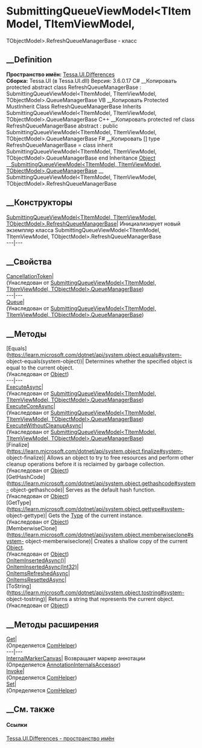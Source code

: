 # SubmittingQueueViewModel<TItemModel, TItemViewModel,
TObjectModel>.RefreshQueueManagerBase - класс
##  __Definition
 **Пространство имён:** [Tessa.UI.Differences](N_Tessa_UI_Differences.htm)  
 **Сборка:** Tessa.UI (в Tessa.UI.dll) Версия: 3.6.0.17
C# __Копировать
     protected abstract class RefreshQueueManagerBase : SubmittingQueueViewModel<TItemModel, TItemViewModel, TObjectModel>.QueueManagerBase
VB __Копировать
     Protected MustInherit Class RefreshQueueManagerBase
    	Inherits SubmittingQueueViewModel<TItemModel, TItemViewModel, TObjectModel>.QueueManagerBase
C++ __Копировать
     protected ref class RefreshQueueManagerBase abstract : public SubmittingQueueViewModel<TItemModel, TItemViewModel, TObjectModel>.QueueManagerBase
F# __Копировать
     [<AbstractClassAttribute>]
    type RefreshQueueManagerBase = 
        class
            inherit SubmittingQueueViewModel<TItemModel, TItemViewModel, TObjectModel>.QueueManagerBase
        end
Inheritance
    [Object](https://learn.microsoft.com/dotnet/api/system.object) __[SubmittingQueueViewModel<TItemModel, TItemViewModel, TObjectModel>.QueueManagerBase](T_Tessa_UI_Differences_SubmittingQueueViewModel_3_QueueManagerBase.htm) __ SubmittingQueueViewModel<TItemModel, TItemViewModel, TObjectModel>.RefreshQueueManagerBase
##  __Конструкторы
[SubmittingQueueViewModel<TItemModel, TItemViewModel,
TObjectModel>.RefreshQueueManagerBase](M_Tessa_UI_Differences_SubmittingQueueViewModel_3_RefreshQueueManagerBase__ctor.htm)|
Инициализирует новый экземпляр класса SubmittingQueueViewModel<TItemModel,
TItemViewModel, TObjectModel>.RefreshQueueManagerBase  
---|---  
##  __Свойства
[CancellationToken](P_Tessa_UI_Differences_SubmittingQueueViewModel_3_QueueManagerBase_CancellationToken.htm)|  
(Унаследован от [SubmittingQueueViewModel<TItemModel, TItemViewModel,
TObjectModel>.QueueManagerBase](T_Tessa_UI_Differences_SubmittingQueueViewModel_3_QueueManagerBase.htm))  
---|---  
[Queue](P_Tessa_UI_Differences_SubmittingQueueViewModel_3_QueueManagerBase_Queue.htm)|  
(Унаследован от [SubmittingQueueViewModel<TItemModel, TItemViewModel,
TObjectModel>.QueueManagerBase](T_Tessa_UI_Differences_SubmittingQueueViewModel_3_QueueManagerBase.htm))  
##  __Методы
[Equals](https://learn.microsoft.com/dotnet/api/system.object.equals#system-
object-equals\(system-object\))| Determines whether the specified object is
equal to the current object.  
(Унаследован от
[Object](https://learn.microsoft.com/dotnet/api/system.object))  
---|---  
[ExecuteAsync](M_Tessa_UI_Differences_SubmittingQueueViewModel_3_QueueManagerBase_ExecuteAsync.htm)|  
(Унаследован от [SubmittingQueueViewModel<TItemModel, TItemViewModel,
TObjectModel>.QueueManagerBase](T_Tessa_UI_Differences_SubmittingQueueViewModel_3_QueueManagerBase.htm))  
[ExecuteCoreAsync](M_Tessa_UI_Differences_SubmittingQueueViewModel_3_QueueManagerBase_ExecuteCoreAsync.htm)|  
(Унаследован от [SubmittingQueueViewModel<TItemModel, TItemViewModel,
TObjectModel>.QueueManagerBase](T_Tessa_UI_Differences_SubmittingQueueViewModel_3_QueueManagerBase.htm))  
[ExecuteWithoutCleanupAsync](M_Tessa_UI_Differences_SubmittingQueueViewModel_3_QueueManagerBase_ExecuteWithoutCleanupAsync.htm)|  
(Унаследован от [SubmittingQueueViewModel<TItemModel, TItemViewModel,
TObjectModel>.QueueManagerBase](T_Tessa_UI_Differences_SubmittingQueueViewModel_3_QueueManagerBase.htm))  
[Finalize](https://learn.microsoft.com/dotnet/api/system.object.finalize#system-
object-finalize)| Allows an object to try to free resources and perform other
cleanup operations before it is reclaimed by garbage collection.  
(Унаследован от
[Object](https://learn.microsoft.com/dotnet/api/system.object))  
[GetHashCode](https://learn.microsoft.com/dotnet/api/system.object.gethashcode#system-
object-gethashcode)| Serves as the default hash function.  
(Унаследован от
[Object](https://learn.microsoft.com/dotnet/api/system.object))  
[GetType](https://learn.microsoft.com/dotnet/api/system.object.gettype#system-
object-gettype)| Gets the
[Type](https://learn.microsoft.com/dotnet/api/system.type) of the current
instance.  
(Унаследован от
[Object](https://learn.microsoft.com/dotnet/api/system.object))  
[MemberwiseClone](https://learn.microsoft.com/dotnet/api/system.object.memberwiseclone#system-
object-memberwiseclone)| Creates a shallow copy of the current
[Object](https://learn.microsoft.com/dotnet/api/system.object).  
(Унаследован от
[Object](https://learn.microsoft.com/dotnet/api/system.object))  
[OnItemInsertedAsync()](M_Tessa_UI_Differences_SubmittingQueueViewModel_3_RefreshQueueManagerBase_OnItemInsertedAsync.htm)|  
[OnItemInsertedAsync(Int32)](M_Tessa_UI_Differences_SubmittingQueueViewModel_3_RefreshQueueManagerBase_OnItemInsertedAsync_1.htm)|  
[OnItemsRefreshedAsync](M_Tessa_UI_Differences_SubmittingQueueViewModel_3_RefreshQueueManagerBase_OnItemsRefreshedAsync.htm)|  
[OnItemsResettedAsync](M_Tessa_UI_Differences_SubmittingQueueViewModel_3_RefreshQueueManagerBase_OnItemsResettedAsync.htm)|  
[ToString](https://learn.microsoft.com/dotnet/api/system.object.tostring#system-
object-tostring)| Returns a string that represents the current object.  
(Унаследован от
[Object](https://learn.microsoft.com/dotnet/api/system.object))  
##  __Методы расширения
[Get](M_Tessa_Extensions_Default_Client_EDS_ComHelper_Get.htm)|  
(Определяется
[ComHelper](T_Tessa_Extensions_Default_Client_EDS_ComHelper.htm))  
---|---  
[InternalMarkerCanvas](M_Tessa_UI_Views_Charting_Annotations_AnnotationInternalsAccessor_InternalMarkerCanvas.htm)|
Возвращает маркер аннотации  
(Определяется
[AnnotationInternalsAccessor](T_Tessa_UI_Views_Charting_Annotations_AnnotationInternalsAccessor.htm))  
[Invoke](M_Tessa_Extensions_Default_Client_EDS_ComHelper_Invoke.htm)|  
(Определяется
[ComHelper](T_Tessa_Extensions_Default_Client_EDS_ComHelper.htm))  
[Set](M_Tessa_Extensions_Default_Client_EDS_ComHelper_Set.htm)|  
(Определяется
[ComHelper](T_Tessa_Extensions_Default_Client_EDS_ComHelper.htm))  
##  __См. также
#### Ссылки
[Tessa.UI.Differences - пространство имён](N_Tessa_UI_Differences.htm)
